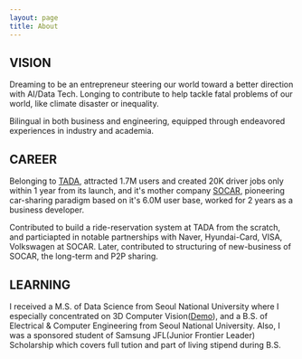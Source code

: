 ```yaml
---
layout: page
title: About
---
```


## VISION

Dreaming to be an entrepreneur steering our world toward a better direction with AI/Data Tech. Longing to contribute to help tackle fatal problems of our world, like climate disaster or inequality.

Bilingual in both business and engineering, equipped through endeavored experiences in industry and academia.

## CAREER

Belonging to <a href="https://tadatada.com/">TADA</a>, attracted 1.7M users and created 20K driver jobs only within 1 year from its launch, and it's mother company <a href="https://www.socar.kr/">SOCAR</a>, pioneering car-sharing paradigm based on it's 6.0M user base, worked for 2 years as a business developer.

Contributed to build a ride-reservation system at TADA from the scratch, and particiapted in notable partnerships with Naver, Hyundai-Card, VISA, Volkswagen at SOCAR. Later, contributed to structuring of new-business of SOCAR, the long-term and P2P sharing.

## LEARNING

I received a M.S. of Data Science from Seoul National University where I especially concentrated on 3D Computer Vision(<a href="https://www.youtube.com/watch?v=MBTAXerrD3o">Demo</a>), and a B.S. of Electrical & Computer Engineering from Seoul National University. Also, I was a sponsored student of Samsung JFL(Junior Frontier Leader) Scholarship which covers full tution and part of living stipend during B.S.
